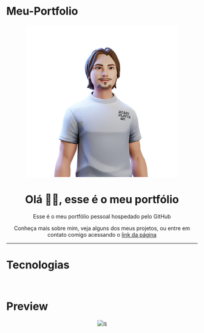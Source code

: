# Meu-Portfolio

<div align="center" style="padding=0;width=50%;">
  <img src="https://github.com/eduardo-amaro-maciel/Meu-Portfolio/blob/main/assets/img/personagem.png" style="width: 400px" alt="">
</div>
<div align="center" style="padding=0;width=50%;">
  <h1>Olá 👋🏼, esse é o meu portfólio</h1>
  <p>Esse é o meu portfólio pessoal hospedado pelo GitHub</p>
  <p>Conheça mais sobre mim, veja alguns dos meus projetos, ou entre em contato comigo acessando o <a href="https://eduardo-amaro-maciel.github.io/Meu-Portfolio/">link da página</a></p>
</div>

---

# Tecnologias

<div align="center" style="padding=0;width=50%;">
    <img style="width: 60px; " src="https://seeklogo.com/images/U/uikit-logo-8CE34FE030-seeklogo.com.png" alt="">
    <img style="width: 60px; " src="https://cdn-icons-png.flaticon.com/512/732/732212.png" alt="">
    <img style="width: 60px; " src="https://upload.wikimedia.org/wikipedia/commons/thumb/b/b2/Bootstrap_logo.svg/2560px-Bootstrap_logo.svg.png" alt="">
    <img style="width: 60px; " src="https://cdn-icons-png.flaticon.com/512/732/732190.png" alt="">
    <img style="width: 300px;" src="https://www.staticforms.xyz/static/images/logo.png" alt="">
</div> 

# Preview

<div align="center">

![q](https://user-images.githubusercontent.com/73178068/182065408-9df0f2fd-1211-44ac-bd38-73f2792fd1cc.png)

</div>
